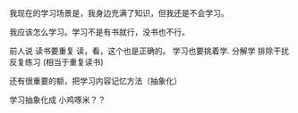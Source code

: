 
我现在的学习场景是，我身边充满了知识，但我还是不会学习。

我应该怎么学习。学习不是有书就行，没书也不行。

前人说 读书要重复 读，看，这个也是正确的。
学习也要挑着学.
分解学
排除干扰
反复练习 (相当于重复读书)

还有很重要的额，把学习内容记忆方法（抽象化）


学习抽象化成 小鸡啄米？？
